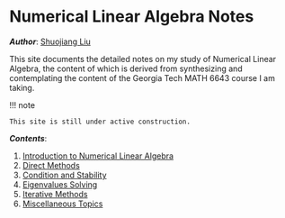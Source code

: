 # Numerical Linear Algebra Notes

***Author***: [Shuojiang Liu](https://github.com/LiuShuoJiang)

This site documents the detailed notes on my study of Numerical Linear Algebra, the content of which is derived from synthesizing and contemplating the content of the Georgia Tech MATH 6643 course I am taking.

!!! note

    This site is still under active construction.

***Contents***:

1. [Introduction to Numerical Linear Algebra](./Basics/README.md)
2. [Direct Methods](./Gaussian/README.md)
3. [Condition and Stability](./Condition%20and%20Stability/README.md)
4. [Eigenvalues Solving](./Eigenvalue/README.md)
5. [Iterative Methods](./Iterative%20Methods/README.md)
6. [Miscellaneous Topics](./Miscellaneous/README.md)
